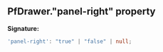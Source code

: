 ## PfDrawer."panel-right" property

**Signature:**

```typescript
'panel-right': "true" | "false" | null;
```
